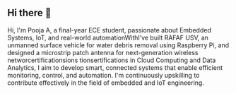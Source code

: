 ## Hi there 👋
Hi, I'm Pooja A, a final-year ECE student, passionate about Embedded Systems, IoT, and real-world automationWithI’ve built RAFAF USV, an unmanned surface vehicle for water debris removal using Raspberry Pi, and designed a microstrip patch antenna for next-generation wireless networcertificationsions     tionsertifications in Cloud Computing and Data Analytics, I aim to develop smart, connected systems that enable efficient monitoring, control, and automation. I'm continuously upskilling to contribute effectively in the field of embedded and IoT engineering.
